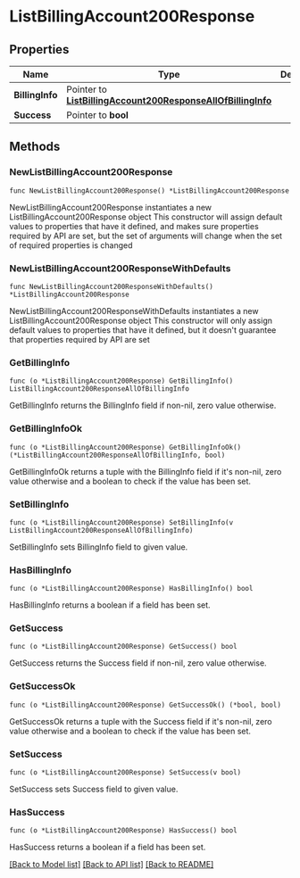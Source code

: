 # ListBillingAccount200Response

## Properties

Name | Type | Description | Notes
------------ | ------------- | ------------- | -------------
**BillingInfo** | Pointer to [**ListBillingAccount200ResponseAllOfBillingInfo**](ListBillingAccount200ResponseAllOfBillingInfo.md) |  | [optional] 
**Success** | Pointer to **bool** |  | [optional] 

## Methods

### NewListBillingAccount200Response

`func NewListBillingAccount200Response() *ListBillingAccount200Response`

NewListBillingAccount200Response instantiates a new ListBillingAccount200Response object
This constructor will assign default values to properties that have it defined,
and makes sure properties required by API are set, but the set of arguments
will change when the set of required properties is changed

### NewListBillingAccount200ResponseWithDefaults

`func NewListBillingAccount200ResponseWithDefaults() *ListBillingAccount200Response`

NewListBillingAccount200ResponseWithDefaults instantiates a new ListBillingAccount200Response object
This constructor will only assign default values to properties that have it defined,
but it doesn't guarantee that properties required by API are set

### GetBillingInfo

`func (o *ListBillingAccount200Response) GetBillingInfo() ListBillingAccount200ResponseAllOfBillingInfo`

GetBillingInfo returns the BillingInfo field if non-nil, zero value otherwise.

### GetBillingInfoOk

`func (o *ListBillingAccount200Response) GetBillingInfoOk() (*ListBillingAccount200ResponseAllOfBillingInfo, bool)`

GetBillingInfoOk returns a tuple with the BillingInfo field if it's non-nil, zero value otherwise
and a boolean to check if the value has been set.

### SetBillingInfo

`func (o *ListBillingAccount200Response) SetBillingInfo(v ListBillingAccount200ResponseAllOfBillingInfo)`

SetBillingInfo sets BillingInfo field to given value.

### HasBillingInfo

`func (o *ListBillingAccount200Response) HasBillingInfo() bool`

HasBillingInfo returns a boolean if a field has been set.

### GetSuccess

`func (o *ListBillingAccount200Response) GetSuccess() bool`

GetSuccess returns the Success field if non-nil, zero value otherwise.

### GetSuccessOk

`func (o *ListBillingAccount200Response) GetSuccessOk() (*bool, bool)`

GetSuccessOk returns a tuple with the Success field if it's non-nil, zero value otherwise
and a boolean to check if the value has been set.

### SetSuccess

`func (o *ListBillingAccount200Response) SetSuccess(v bool)`

SetSuccess sets Success field to given value.

### HasSuccess

`func (o *ListBillingAccount200Response) HasSuccess() bool`

HasSuccess returns a boolean if a field has been set.


[[Back to Model list]](../README.md#documentation-for-models) [[Back to API list]](../README.md#documentation-for-api-endpoints) [[Back to README]](../README.md)



